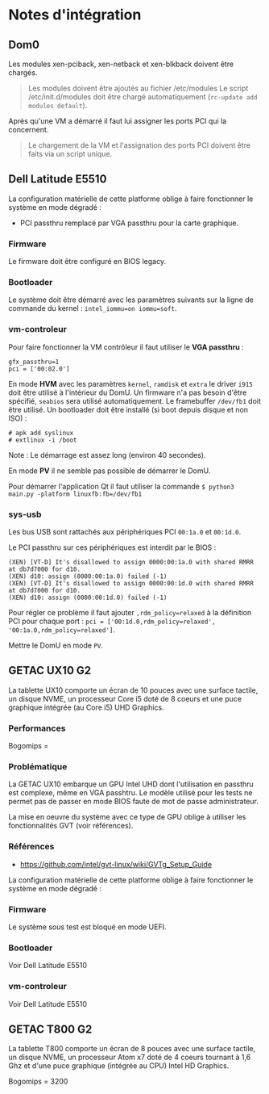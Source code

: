 # Notes d'intégration

## Dom0

Les modules xen-pciback, xen-netback et xen-blkback doivent être chargés.
> Les modules doivent être ajoutés au fichier /etc/modules
> Le script /etc/init.d/modules doit être chargé automatiquement (`rc-update add modules default`).

Après qu'une VM a démarré il faut lui assigner les ports PCI qui la concernent.
> Le chargement de la VM et l'assignation des ports PCI doivent être faits via un script unique.

## Dell Latitude E5510

La configuration matérielle de cette platforme oblige à faire fonctionner le système en mode dégradé :
- PCI passthru remplacé par VGA passthru pour la carte graphique.

### Firmware

Le firmware doit être configuré en BIOS legacy.

### Bootloader

Le système doit être démarré avec les paramètres suivants sur la ligne de commande du kernel :
`intel_iommu=on iommu=soft`.

### vm-controleur

Pour faire fonctionner la VM contrôleur il faut utiliser le **VGA passthru** :

```
gfx_passthru=1
pci = ['00:02.0']
```

En mode **HVM** avec les paramètres `kernel`, `ramdisk` et `extra` le driver `i915` doit être utilisé à l'intérieur du DomU. Un firmware n'a pas besoin d'être spécifié, `seabios` sera utilisé automatiquement.
Le framebuffer `/dev/fb1` doit être utilisé.
Un bootloader doit être installé (si boot depuis disque et non ISO) :
```
# apk add syslinux
# extlinux -i /boot
```

Note : Le démarrage est assez long (environ 40 secondes).

En mode **PV** il ne semble pas possible de démarrer le DomU.

Pour démarrer l'application Qt il faut utiliser la commande `$ python3 main.py -platform linuxfb:fb=/dev/fb1`

### sys-usb

Les bus USB sont rattachés aux périphériques PCI `00:1a.0` et `00:1d.0`.

Le PCI passthru sur ces périphériques est interdit par le BIOS : 
```
(XEN) [VT-D] It's disallowed to assign 0000:00:1a.0 with shared RMRR at db7d7000 for d10.
(XEN) d10: assign (0000:00:1a.0) failed (-1)
(XEN) [VT-D] It's disallowed to assign 0000:00:1d.0 with shared RMRR at db7d7000 for d10.
(XEN) d10: assign (0000:00:1d.0) failed (-1)
```

Pour régler ce problème il faut ajouter `,rdm_policy=relaxed` à la définition PCI pour chaque port :
`pci = ['00:1d.0,rdm_policy=relaxed', '00:1a.0,rdm_policy=relaxed']`.

Mettre le DomU en mode `PV`.

## GETAC UX10 G2

La tablette UX10 comporte un écran de 10 pouces avec une surface tactile, un disque NVME, un processeur Core i5 doté de 8 coeurs et une puce graphique intégrée (au Core i5) UHD Graphics.

### Performances

Bogomips =

### Problématique

La GETAC UX10 embarque un GPU Intel UHD dont l'utilisation en passthru est complexe, même en VGA passhtru. Le modèle utilisé pour les tests ne permet pas de passer en mode BIOS faute de mot de passe administrateur.

La mise en oeuvre du système avec ce type de GPU oblige à utiliser les fonctionnalités GVT (voir références).

### Références 
- https://github.com/intel/gvt-linux/wiki/GVTg_Setup_Guide

La configuration matérielle de cette platforme oblige à faire fonctionner le système en mode dégradé :

### Firmware

Le système sous test est bloqué en mode UEFI.

### Bootloader

Voir Dell Latitude E5510

### vm-controleur

Voir Dell Latitude E5510

## GETAC T800 G2

La tablette T800 comporte un écran de 8 pouces avec une surface tactile, un disque NVME, un processeur Atom x7 doté de 4 coeurs tournant à 1,6 Ghz et d'une puce graphique (intégrée au CPU) Intel HD Graphics.

Bogomips = 3200